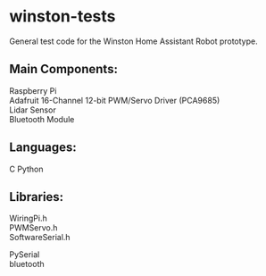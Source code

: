 # winston-tests

General test code for the Winston Home Assistant Robot prototype.

## Main Components:
Raspberry Pi<br>
Adafruit 16-Channel 12-bit PWM/Servo Driver (PCA9685)<br>
Lidar Sensor<br>
Bluetooth Module<br>


## Languages:
C
Python

## Libraries:
WiringPi.h<br>
PWMServo.h<br>
SoftwareSerial.h<br>

PySerial<br>
bluetooth<br>